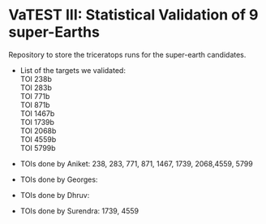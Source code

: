 # VaTEST III: Statistical Validation of 9 super-Earths

Repository to store the triceratops runs for the super-earth candidates.  

- List of the targets we validated:  
TOI 238b  
TOI 283b  
TOI 771b  
TOI 871b  
TOI 1467b  
TOI 1739b  
TOI 2068b  
TOI 4559b  
TOI 5799b  

- TOIs done by Aniket: 
238, 283, 771, 871, 1467, 1739, 2068,4559, 5799  
- TOIs done by Georges:
- TOIs done by Dhruv:
- TOIs done by Surendra:
  1739, 4559
